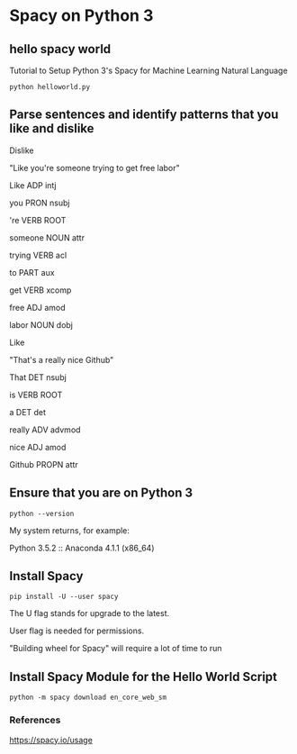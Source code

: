 # Spacy on Python 3
## hello spacy world

Tutorial to Setup Python 3's Spacy for Machine Learning Natural Language

```python helloworld.py```

## Parse sentences and identify patterns that you like and dislike

Dislike

"Like you're someone trying to get free labor"

Like ADP intj

you PRON nsubj

're VERB ROOT

someone NOUN attr

trying VERB acl

to PART aux

get VERB xcomp

free ADJ amod

labor NOUN dobj

Like

"That's a really nice Github"

That DET nsubj

is VERB ROOT

a DET det

really ADV advmod

nice ADJ amod

Github PROPN attr

## Ensure that you are on Python 3

```python --version```

My system returns, for example:

Python 3.5.2 :: Anaconda 4.1.1 (x86_64)

## Install Spacy

```pip install -U --user spacy```

The U flag stands for upgrade to the latest.

User flag is needed for permissions.

"Building wheel for Spacy" will require a lot of time to run

## Install Spacy Module for the Hello World Script

```python -m spacy download en_core_web_sm```

### References

https://spacy.io/usage
